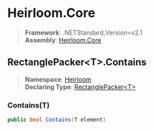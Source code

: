 # Heirloom.Core

> **Framework**: .NETStandard,Version=v2.1  
> **Assembly**: [Heirloom.Core][0]  

## RectanglePacker\<T>.Contains

> **Namespace**: [Heirloom][0]  
> **Declaring Type**: [RectanglePacker\<T>][1]  

### Contains(T)

```cs
public bool Contains(T element)
```

[0]: ../../../Heirloom.Core.md
[1]: ../RectanglePacker[T].md
